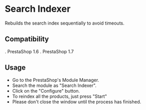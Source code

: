 # Search Indexer
Rebuilds the search index sequentially to avoid timeouts.

## Compatibility
. PrestaShop 1.6
. PrestaShop 1.7

## Usage
- Go to the PrestaShop's Module Manager.
- Search the module as "Search Indexer".
- Click on the "Configure" button.
- To reindex all the products, just press "Start"
- Please don't close the window until the process has finished.


